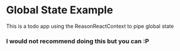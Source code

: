 # Global State Example

This is a todo app using the ReasonReactContext to pipe global state

### I would not recommend doing this but you can :P
